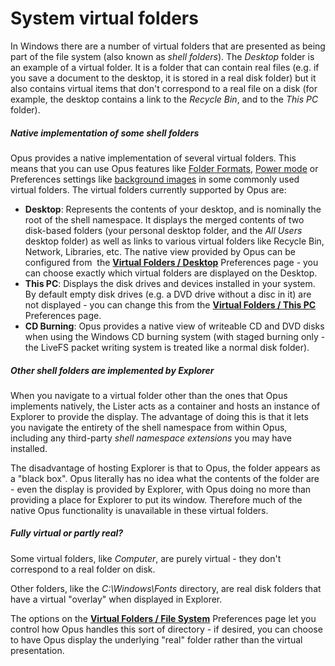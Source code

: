 # System virtual folders

In Windows there are a number of virtual folders that are presented as being part of the file system (also known as *shell folders*). The *Desktop* folder is an example of a virtual folder. It is a folder that can contain real files (e.g. if you save a document to the desktop, it is stored in a real disk folder) but it also contains virtual items that don't correspond to a real file on a disk (for example, the desktop contains a link to the *Recycle Bin*, and to the *This PC* folder).

##### Native implementation of some shell folders

Opus provides a native implementation of several virtual folders. This means that you can use Opus features like [Folder Formats](../folder_options/folder_formats.md), [Power mode](../the_lister/view_modes.md) or Preferences settings like [background images](/Manual/preferences/preferences_categories/colors_and_fonts/images.md) in some commonly used virtual folders. The virtual folders currently supported by Opus are:

- **Desktop**: Represents the contents of your desktop, and is nominally the root of the shell namespace. It displays the merged contents of two disk-based folders (your personal desktop folder, and the *All Users* desktop folder) as well as links to various virtual folders like Recycle Bin, Network, Libraries, etc. The native view provided by Opus can be configured from  the **[Virtual Folders / Desktop](/Manual/preferences/preferences_categories/folders/virtual_folders/desktop.md)** Preferences page - you can choose exactly which virtual folders are displayed on the Desktop.
- **This PC**: Displays the disk drives and devices installed in your system. By default empty disk drives (e.g. a DVD drive without a disc in it) are not displayed - you can change this from the **[Virtual Folders / This PC](/Manual/preferences/preferences_categories/folders/virtual_folders/this_pc.md)** Preferences page.
- **CD Burning**: Opus provides a native view of writeable CD and DVD disks when using the Windows CD burning system (with staged burning only - the LiveFS packet writing system is treated like a normal disk folder).

##### Other shell folders are implemented by Explorer

When you navigate to a virtual folder other than the ones that Opus implements natively, the Lister acts as a container and hosts an instance of Explorer to provide the display. The advantage of doing this is that it lets you navigate the entirety of the shell namespace from within Opus, including any third-party *shell namespace extensions* you may have installed.

The disadvantage of hosting Explorer is that to Opus, the folder appears as a "black box". Opus literally has no idea what the contents of the folder are - even the display is provided by Explorer, with Opus doing no more than providing a place for Explorer to put its window. Therefore much of the native Opus functionality is unavailable in these virtual folders.

##### Fully virtual or partly real?

Some virtual folders, like *Computer*, are purely virtual - they don't correspond to a real folder on disk.

Other folders, like the *C:\Windows\Fonts* directory, are real disk folders that have a virtual "overlay" when displayed in Explorer.

The options on the **[Virtual Folders / File System](/Manual/preferences/preferences_categories/folders/virtual_folders/file_system.md)** Preferences page let you control how Opus handles this sort of directory - if desired, you can choose to have Opus display the underlying "real" folder rather than the virtual presentation.
